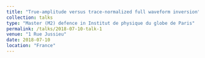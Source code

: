 ```yaml
---
title: "True-amplitude versus trace-normalized full waveform inversion"
collection: talks
type: "Master (M2) defence in Institut de physique du globe de Paris"
permalink: /talks/2018-07-10-talk-1
venue: "1 Rue Jussieu"
date: 2018-07-10
location: "France"
---
```

